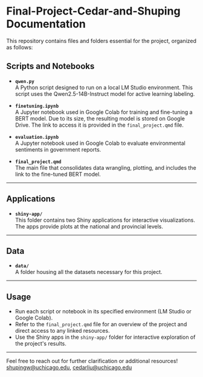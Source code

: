 # Final-Project-Cedar-and-Shuping Documentation

This repository contains files and folders essential for the project, organized as follows:

## Scripts and Notebooks

- **`qwen.py`**  
  A Python script designed to run on a local LM Studio environment. This script uses the Qwen2.5-14B-Instruct model for active learning labeling.

- **`finetuning.ipynb`**  
  A Jupyter notebook used in Google Colab for training and fine-tuning a BERT model. Due to its size, the resulting model is stored on Google Drive. The link to access it is provided in the `final_project.qmd` file.

- **`evaluation.ipynb`**  
  A Jupyter notebook used in Google Colab to evaluate environmental sentiments in government reports.

- **`final_project.qmd`**  
  The main file that consolidates data wrangling, plotting, and includes the link to the fine-tuned BERT model.

---

## Applications

- **`shiny-app/`**  
  This folder contains two Shiny applications for interactive visualizations. The apps provide plots at the national and provincial levels.

---

## Data

- **`data/`**  
  A folder housing all the datasets necessary for this project.

---

## Usage

- Run each script or notebook in its specified environment (LM Studio or Google Colab).  
- Refer to the `final_project.qmd` file for an overview of the project and direct access to any linked resources.  
- Use the Shiny apps in the `shiny-app/` folder for interactive exploration of the project's results.

---

Feel free to reach out for further clarification or additional resources! shupingw@uchicago.edu, cedarliu@uchicago.edu

